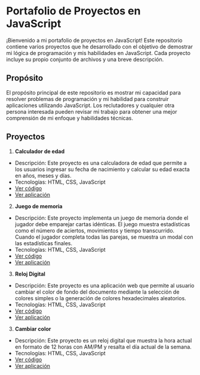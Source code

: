 # Portafolio de Proyectos en JavaScript

¡Bienvenido a mi portafolio de proyectos en JavaScript! Este repositorio contiene varios proyectos que he desarrollado con el objetivo de demostrar mi lógica de programación y mis habilidades en JavaScript. Cada proyecto incluye su propio conjunto de archivos y una breve descripción.

## Propósito

El propósito principal de este repositorio es mostrar mi capacidad para resolver problemas de programación y mi habilidad para construir aplicaciones utilizando JavaScript. Los reclutadores y cualquier otra persona interesada pueden revisar mi trabajo para obtener una mejor comprensión de mi enfoque y habilidades técnicas.

## Proyectos

1. **Calculador de edad**

- Descripción: Este proyecto es una calculadora de edad que permite a los usuarios ingresar su fecha de nacimiento y calcular su edad exacta en años, meses y días.
- Tecnologías: HTML, CSS, JavaScript
- [Ver código](https://github.com/CarlosJairo/javascript-projects/tree/main/01_AgeCalculator)
- [Ver aplicación](https://carlosjairo.github.io/javascript-projects/01_AgeCalculator/)

2. **Juego de memoria**

- Descripción: Este proyecto implementa un juego de memoria donde el jugador debe emparejar cartas idénticas. El juego muestra estadísticas como el número de aciertos, movimientos y tiempo transcurrido. Cuando el jugador completa todas las parejas, se muestra un modal con las estadísticas finales.
- Tecnologías: HTML, CSS, JavaScript
- [Ver código](https://github.com/CarlosJairo/javascript-projects/tree/main/02_MemoryGame)
- [Ver aplicación](https://carlosjairo.github.io/javascript-projects/02_MemoryGame/)

3. **Reloj Digital**

- Descripción: Este proyecto es una aplicación web que permite al usuario cambiar el color de fondo del documento mediante la selección de colores simples o la generación de colores hexadecimales aleatorios.
- Tecnologías: HTML, CSS, JavaScript
- [Ver código](https://github.com/CarlosJairo/javascript-projects/tree/main/03_DigitalClock)
- [Ver aplicación](https://carlosjairo.github.io/javascript-projects/03_DigitalClock/)

3. **Cambiar color**

- Descripción: Este proyecto es un reloj digital que muestra la hora actual en formato de 12 horas con AM/PM y resalta el día actual de la semana.
- Tecnologías: HTML, CSS, JavaScript
- [Ver código](https://github.com/CarlosJairo/javascript-projects/tree/main/04_ChangeColor)
- [Ver aplicación](https://carlosjairo.github.io/javascript-projects/04_ChangeColor/)
